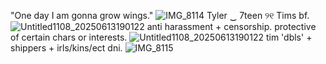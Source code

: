 "One day I am gonna grow wings."
![IMG_8114](https://github.com/user-attachments/assets/b81fd7c8-8425-418b-b607-c9569d3b6798)
Tyler  ‿  7teen ୨୧ Tims bf. 
![Untitled1108_20250613190122](https://github.com/user-attachments/assets/d233da56-63a8-4791-98b5-e047a31e36e8)
anti harassment + censorship. protective of certain chars or interests. 
![Untitled1108_20250613190122](https://github.com/user-attachments/assets/d233da56-63a8-4791-98b5-e047a31e36e8)
tim 'dbls' + shippers + irls/kins/ect dni. ![IMG_8115](https://github.com/user-attachments/assets/caf02da2-cac9-484f-9a00-4d02e90a8b3f)
